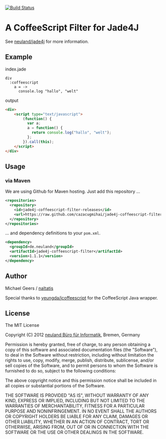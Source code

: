 [![Build Status](https://secure.travis-ci.org/neuland/jade4j-coffeescript-filter.png?branch=master)](http://travis-ci.org/neuland/jade4j-coffeescript-filter)

# A CoffeeScript Filter for Jade4J

See [neuland/jade4j](https://github.com/neuland/jade4j#api-filters) for more information.

## Example

index.jade

```
div
  :coffeescript
    a = ->
      console.log "hallo", "welt"
```

output


```html
<div>
	<script type="text/javascript">
		(function() {
		  var a;
		  a = function() {
		    return console.log("hallo", "welt");
		  };
		}).call(this);
	</script>
</div>
```

## Usage

### via Maven

We are using Github for Maven hosting. Just add this repository ...

```xml
<repositories>
  <repository>
    <id>jade4j-coffeescript-filter-releases</id>
    <url>https://raw.github.com/cazacugmihai/jade4j-coffeescript-filter/master/releases/</url>
  </repository>
</repositories>
```

... and dependency definitions to your `pom.xml`.

```xml
<dependency>
  <groupId>de.neuland</groupId>
  <artifactId>jade4j-coffeescript-filter</artifactId>
  <version>1.1.1</version>
</dependency>
```

## Author

Michael Geers / [naltatis](https://github.com/naltatis)

Special thanks to [yeungda/jcoffeescript](https://github.com/yeungda/jcoffeescript) for the CoffeeScript Java wrapper.

## License

The MIT License

Copyright (C) 2012 [neuland Büro für Informatik](http://www.neuland-bfi.de/), Bremen, Germany

Permission is hereby granted, free of charge, to any person obtaining a copy of this software and associated documentation files (the "Software"), to deal in the Software without restriction, including without limitation the rights to use, copy, modify, merge, publish, distribute, sublicense, and/or sell copies of the Software, and to permit persons to whom the Software is furnished to do so, subject to the following conditions:

The above copyright notice and this permission notice shall be included in all copies or substantial portions of the Software.

THE SOFTWARE IS PROVIDED "AS IS", WITHOUT WARRANTY OF ANY KIND, EXPRESS OR IMPLIED, INCLUDING BUT NOT LIMITED TO THE WARRANTIES OF MERCHANTABILITY, FITNESS FOR A PARTICULAR PURPOSE AND NONINFRINGEMENT. IN NO EVENT SHALL THE AUTHORS OR COPYRIGHT HOLDERS BE LIABLE FOR ANY CLAIM, DAMAGES OR OTHER LIABILITY, WHETHER IN AN ACTION OF CONTRACT, TORT OR OTHERWISE, ARISING FROM, OUT OF OR IN CONNECTION WITH THE SOFTWARE OR THE USE OR OTHER DEALINGS IN THE SOFTWARE.